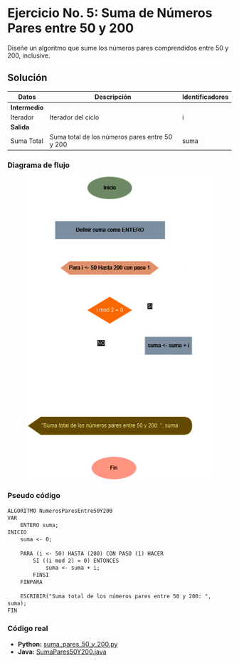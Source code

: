 # Ejercicio No. 5: Suma de Números Pares entre 50 y 200

Diseñe un algoritmo que sume los números pares comprendidos entre 50 y 200, inclusive.

## Solución

| **Datos**      | **Descripción**                                | **Identificadores** |
|----------------|------------------------------------------------|---------------------|
| **Intermedio** |                                                |                     |
| Iterador       | Iterador del ciclo                             | i                   |
| **Salida**     |                                                |                     |
| Suma Total     | Suma total de los números pares entre 50 y 200 | suma                |

### Diagrama de flujo

<p align="center">
    <img src="./diagrama_flujo.png" alt="Diagrama de flujo ejercicio no.2" />
</p>

### Pseudo código

```
ALGORITMO NumerosParesEntre50Y200
VAR
    ENTERO suma;
INICIO
    suma <- 0;

    PARA (i <- 50) HASTA (200) CON PASO (1) HACER
        SI ((i mod 2) = 0) ENTONCES
            suma <- suma + i;
        FINSI
    FINPARA

    ESCRIBIR("Suma total de los números pares entre 50 y 200: ", suma);
FIN
```

### Código real

- **Python:** [suma_pares_50_y_200.py](./suma_pares_50_y_200.py)
- **Java:** [SumaPares50Y200.java](./SumaPares50Y200.java)
